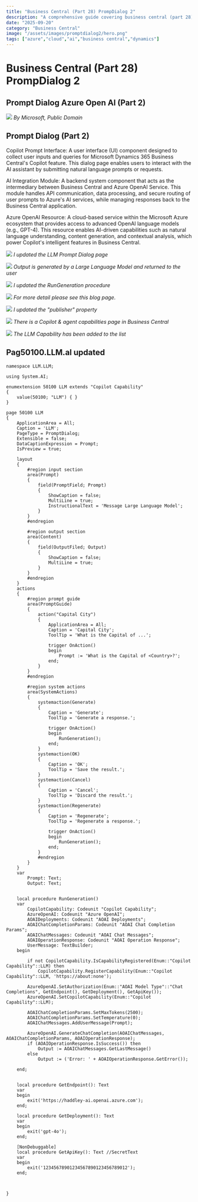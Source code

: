 ```yaml
---
title: "Business Central (Part 28) PrompDialog 2"
description: "A comprehensive guide covering business central (part 28) prompdialog 2"
date: "2025-09-20"
category: "Business Central"
image: "/assets/images/promptdialog2/hero.png"
tags: ["azure","cloud","ai","business central","dynamics"]
---
```


# Business Central (Part 28) PrompDialog 2

## Prompt Dialog Azure Open AI (Part 2)

![](/assets/images/promptdialog2/dynamics365-color.svg)
*By Microsoft, Public Domain*


## Prompt Dialog (Part 2)

Copilot Prompt Interface: A user interface (UI) component designed to collect user inputs and queries for Microsoft Dynamics 365 Business Central's Copilot feature. This dialog page enables users to interact with the AI assistant by submitting natural language prompts or requests.

AI Integration Module: A backend system component that acts as the intermediary between Business Central and Azure OpenAI Service. This module handles API communication, data processing, and secure routing of user prompts to Azure's AI services, while managing responses back to the Business Central application.

Azure OpenAI Resource: A cloud-based service within the Microsoft Azure ecosystem that provides access to advanced OpenAI language models (e.g., GPT-4). This resource enables AI-driven capabilities such as natural language understanding, content generation, and contextual analysis, which power Copilot's intelligent features in Business Central.

![](/assets/images/promptdialog2/screenshot202025-05-2320at209.29.26e280afpm-2136x1241.png)
*I updated the LLM Prompt Dialog page*

![](/assets/images/promptdialog2/screenshot202025-05-2320at209.29.40e280afpm-2136x1253.png)
*Output is generated by a Large Language Model and returned to the user*

![](/assets/images/promptdialog2/screenshot202025-05-2320at209.42.43e280afpm-2136x1242.png)
*I updated the RunGeneration procedure*

![](/assets/images/promptdialog2/screenshot202025-05-2320at209.51.18e280afpm-2136x1114.png)
*For more detail please see this blog page.*

![](/assets/images/promptdialog2/screenshot202025-05-2320at2010.12.31e280afpm-2136x962.png)
*I updated the "publisher" property*

![](/assets/images/promptdialog2/screenshot202025-05-2320at2010.14.21e280afpm-2136x646.png)
*There is a Copilot & agent capabilities page in Business Central*

![](/assets/images/promptdialog2/screenshot202025-05-2320at2010.18.05e280afpm-2136x1171.png)
*The LLM Capability has been added to the list*


## Pag50100.LLM.al updated

```text
namespace LLM.LLM;

using System.AI;

enumextension 50100 LLM extends "Copilot Capability"
{
    value(50100; "LLM") { }
}

page 50100 LLM
{
    ApplicationArea = All;
    Caption = 'LLM';
    PageType = PromptDialog;
    Extensible = false;
    DataCaptionExpression = Prompt;
    IsPreview = true;

    layout
    {
        #region input section
        area(Prompt)
        {
            field(PromptField; Prompt)
            {
                ShowCaption = false;
                MultiLine = true;
                InstructionalText = 'Message Large Language Model';
            }
        }
        #endregion

        #region output section
        area(Content)
        {
            field(OutputFiled; Output)
            {
                ShowCaption = false;
                MultiLine = true;
            }
        }
        #endregion
    }
    actions
    {
        #region prompt guide
        area(PromptGuide)
        {
            action("Capital City")
            {
                ApplicationArea = All;
                Caption = 'Capital City';
                ToolTip = 'What is the Capital of ...';

                trigger OnAction()
                begin
                    Prompt := 'What is the Capital of <Country>?';
                end;
            }
        }
        #endregion

        #region system actions
        area(SystemActions)
        {
            systemaction(Generate)
            {
                Caption = 'Generate';
                ToolTip = 'Generate a response.';

                trigger OnAction()
                begin
                    RunGeneration();
                end;
            }
            systemaction(OK)
            {
                Caption = 'OK';
                ToolTip = 'Save the result.';
            }
            systemaction(Cancel)
            {
                Caption = 'Cancel';
                ToolTip = 'Discard the result.';
            }
            systemaction(Regenerate)
            {
                Caption = 'Regenerate';
                ToolTip = 'Regenerate a response.';

                trigger OnAction()
                begin
                    RunGeneration();
                end;
            }
            #endregion
        }
    }
    var
        Prompt: Text;
        Output: Text;


    local procedure RunGeneration()
    var
        CopilotCapability: Codeunit "Copilot Capability";
        AzureOpenAI: Codeunit "Azure OpenAI";
        AOAIDeployments: Codeunit "AOAI Deployments";
        AOAIChatCompletionParams: Codeunit "AOAI Chat Completion Params";
        AOAIChatMessages: Codeunit "AOAI Chat Messages";
        AOAIOperationResponse: Codeunit "AOAI Operation Response";
        UserMessage: TextBuilder;
    begin

        if not CopilotCapability.IsCapabilityRegistered(Enum::"Copilot Capability"::LLM) then
            CopilotCapability.RegisterCapability(Enum::"Copilot Capability"::LLM, 'https://about:none');

        AzureOpenAI.SetAuthorization(Enum::"AOAI Model Type"::"Chat Completions", GetEndpoint(), GetDeployment(), GetApiKey());
        AzureOpenAI.SetCopilotCapability(Enum::"Copilot Capability"::LLM);

        AOAIChatCompletionParams.SetMaxTokens(2500);
        AOAIChatCompletionParams.SetTemperature(0);
        AOAIChatMessages.AddUserMessage(Prompt);

        AzureOpenAI.GenerateChatCompletion(AOAIChatMessages, AOAIChatCompletionParams, AOAIOperationResponse);
        if (AOAIOperationResponse.IsSuccess()) then
            Output := AOAIChatMessages.GetLastMessage()
        else
            Output := ('Error: ' + AOAIOperationResponse.GetError());

    end;


    local procedure GetEndpoint(): Text
    var
    begin
        exit('https://haddley-ai.openai.azure.com');
    end;

    local procedure GetDeployment(): Text
    var
    begin
        exit('gpt-4o');
    end;

    [NonDebuggable]
    local procedure GetApiKey(): Text //SecretText
    var
    begin
        exit('12345678901234567890123456789012');
    end;



}
```